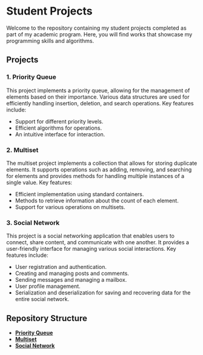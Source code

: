 # Student Projects

Welcome to the repository containing my student projects completed as part of my academic program. Here, you will find works that showcase my programming skills and algorithms.

## Projects

### 1. Priority Queue

This project implements a priority queue, allowing for the management of elements based on their importance. Various data structures are used for efficiently handling insertion, deletion, and search operations. Key features include:

- Support for different priority levels.
- Efficient algorithms for operations.
- An intuitive interface for interaction.

### 2. Multiset

The multiset project implements a collection that allows for storing duplicate elements. It supports operations such as adding, removing, and searching for elements and provides methods for handling multiple instances of a single value. Key features:

- Efficient implementation using standard containers.
- Methods to retrieve information about the count of each element.
- Support for various operations on multisets.

### 3. Social Network

This project is a social networking application that enables users to connect, share content, and communicate with one another. It provides a user-friendly interface for managing various social interactions. Key features include:

- User registration and authentication.
- Creating and managing posts and comments.
- Sending messages and managing a mailbox.
- User profile management.
- Serialization and deserialization for saving and recovering data for the entire social network.


## Repository Structure

- [**Priority Queue**](https://github.com/IRomanchuk06/priority_queue.git)
- [**Multiset**](https://github.com/IRomanchuk06/multiset.git)
- [**Social Network**](https://github.com/IRomanchuk06/social_network.git)

